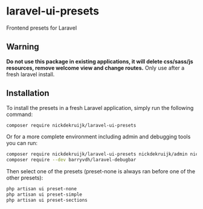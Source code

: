 # laravel-ui-presets
Frontend presets for Laravel

## Warning
**Do not use this package in existing applications, it will delete css/sass/js resources, remove welcome view and change routes.**
Only use after a fresh laravel install.

## Installation

To install the presets in a fresh Laravel application, simply run the following command:

```bash
composer require nickdekruijk/laravel-ui-presets
```

Or for a more complete environment including admin and debugging tools you can run:

```bash
composer require nickdekruijk/laravel-ui-presets nickdekruijk/admin nickdekruijk/settings doctrine/dbal arcanedev/laravel-lang
composer require --dev barryvdh/laravel-debugbar
```

Then select one of the presets (preset-none is always ran before one of the other presets):

```bash
php artisan ui preset-none
php artisan ui preset-simple
php artisan ui preset-sections
```
